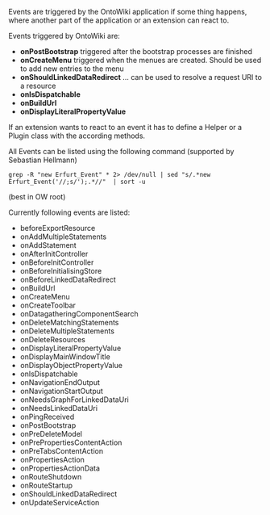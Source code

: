 Events are triggered by the OntoWiki application if some thing happens, where another part of the application or an extension can react to.

Events triggered by OntoWiki are:
  * **onPostBootstrap** triggered after the bootstrap processes are finished
  * **onCreateMenu** triggered when the menues are created. Should be used to add new entries to the menu
  * **onShouldLinkedDataRedirect** … can be used to resolve a request URI to a resource
  * **onIsDispatchable**
  * **onBuildUrl**
  * **onDisplayLiteralPropertyValue**

If an extension wants to react to an event it has to define a Helper or a Plugin class with the according methods.

All Events can be listed using the following command (supported by Sebastian Hellmann)

`grep -R "new Erfurt_Event" * 2> /dev/null | sed "s/.*new Erfurt_Event('//;s/');.*//"  | sort -u`

(best in OW root)

Currently following events are listed:

* beforeExportResource
* onAddMultipleStatements
* onAddStatement
* onAfterInitController
* onBeforeInitController
* onBeforeInitialisingStore
* onBeforeLinkedDataRedirect
* onBuildUrl
* onCreateMenu
* onCreateToolbar
* onDatagatheringComponentSearch
* onDeleteMatchingStatements
* onDeleteMultipleStatements
* onDeleteResources
* onDisplayLiteralPropertyValue
* onDisplayMainWindowTitle
* onDisplayObjectPropertyValue
* onIsDispatchable
* onNavigationEndOutput
* onNavigationStartOutput
* onNeedsGraphForLinkedDataUri
* onNeedsLinkedDataUri
* onPingReceived
* onPostBootstrap
* onPreDeleteModel
* onPrePropertiesContentAction
* onPreTabsContentAction
* onPropertiesAction
* onPropertiesActionData
* onRouteShutdown
* onRouteStartup
* onShouldLinkedDataRedirect
* onUpdateServiceAction

